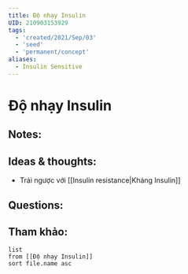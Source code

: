 ```yaml
---
title: Độ nhạy Insulin
UID: 210903153929
tags:
  - 'created/2021/Sep/03'
  - 'seed'
  - 'permanent/concept'
aliases:
  - Insulin Sensitive
---
```

# Độ nhạy Insulin

## Notes:


## Ideas & thoughts:
- Trái ngược với [[Insulin resistance|Kháng Insulin]]

## Questions:


## Tham khảo:
```dataview
list
from [[Độ nhạy Insulin]]
sort file.name asc
```